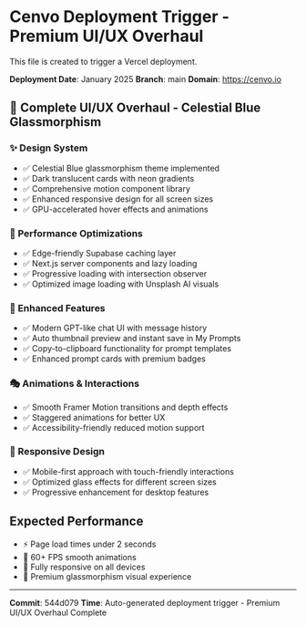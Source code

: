 # Cenvo Deployment Trigger - Premium UI/UX Overhaul

This file is created to trigger a Vercel deployment.

**Deployment Date**: January 2025
**Branch**: main
**Domain**: https://cenvo.io

## 🎨 Complete UI/UX Overhaul - Celestial Blue Glassmorphism

### ✨ Design System
- ✅ Celestial Blue glassmorphism theme implemented
- ✅ Dark translucent cards with neon gradients
- ✅ Comprehensive motion component library
- ✅ Enhanced responsive design for all screen sizes
- ✅ GPU-accelerated hover effects and animations

### 🚀 Performance Optimizations
- ✅ Edge-friendly Supabase caching layer
- ✅ Next.js server components and lazy loading
- ✅ Progressive loading with intersection observer
- ✅ Optimized image loading with Unsplash AI visuals

### 💬 Enhanced Features
- ✅ Modern GPT-like chat UI with message history
- ✅ Auto thumbnail preview and instant save in My Prompts
- ✅ Copy-to-clipboard functionality for prompt templates
- ✅ Enhanced prompt cards with premium badges

### 🎭 Animations & Interactions
- ✅ Smooth Framer Motion transitions and depth effects
- ✅ Staggered animations for better UX
- ✅ Accessibility-friendly reduced motion support

### 📱 Responsive Design
- ✅ Mobile-first approach with touch-friendly interactions
- ✅ Optimized glass effects for different screen sizes
- ✅ Progressive enhancement for desktop features

## Expected Performance
- ⚡ Page load times under 2 seconds
- 🎯 60+ FPS smooth animations
- 📱 Fully responsive on all devices
- 🌟 Premium glassmorphism visual experience

---

**Commit**: 544d079
**Time**: Auto-generated deployment trigger - Premium UI/UX Overhaul Complete


